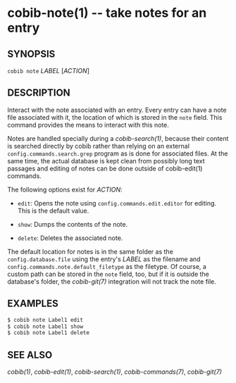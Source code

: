 cobib-note(1) -- take notes for an entry
========================================

## SYNOPSIS

`cobib note` _LABEL_ [_ACTION_]

## DESCRIPTION

Interact with the note associated with an entry.
Every entry can have a note file associated with it, the location of which is stored in the `note` field.
This command provides the means to interact with this note.

Notes are handled specially during a *cobib-search(1)*, because their content is searched directly by cobib rather than relying on an external `config.commands.search.grep` program as is done for associated files.
At the same time, the actual database is kept clean from possibly long text passages and editing of notes can be done outside of cobib-edit(1) commands.

The following options exist for _ACTION_:

  * `edit`:
    Opens the note using `config.commands.edit.editor` for editing.
    This is the default value.

  * `show`:
    Dumps the contents of the note.

  * `delete`:
    Deletes the associated note.

The default location for notes is in the same folder as the `config.database.file` using the entry's _LABEL_ as the filename and `config.commands.note.default_filetype` as the filetype.
Of course, a custom path can be stored in the `note` field, too, but if it is outside the database's folder, the *cobib-git(7)* integration will not track the note file.

## EXAMPLES

```bash
$ cobib note Label1 edit
$ cobib note Label1 show
$ cobib note Label1 delete
```

## SEE ALSO

*cobib(1)*, *cobib-edit(1)*, *cobib-search(1)*, *cobib-commands(7)*, *cobib-git(7)*

[//]: # ( vim: set ft=markdown tw=0: )
